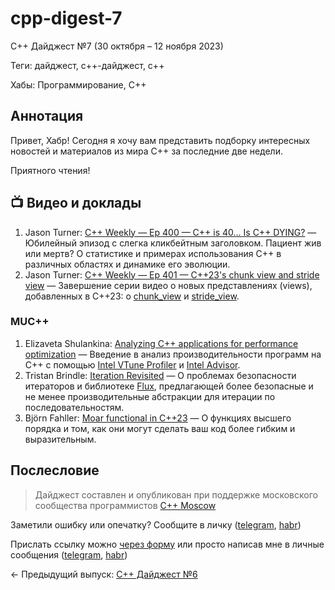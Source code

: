 # cpp-digest-7

C++ Дайджест №7 (30 октября – 12 ноября 2023) 

Теги: дайджест, c++-дайджест, c++

Хабы: Программирование, C++

## Аннотация

Привет, Хабр! Сегодня я хочу вам представить подборку интересных новостей и материалов из мира C++ за последние две недели.

Приятного чтения!

## 📺 Видео и доклады

1. Jason Turner: [C++ Weekly — Ep 400 — C++ is 40... Is C++ DYING?](https://www.youtube.com/watch?v=hxjSpasg3gk) — Юбилейный эпизод с слегка кликбейтным заголовком. Пациент жив или мертв? О статистике и примерах использования C++ в различных областях и динамике его эволюции.
2. Jason Turner: [C++ Weekly — Ep 401 — C++23's chunk view and stride view](https://www.youtube.com/watch?v=3ZeV-F1Rbaw) — Завершение серии видео о новых представлениях (views), добавленных в C++23: о [chunk_view](https://en.cppreference.com/w/cpp/ranges/chunk_view) и [stride_view](https://en.cppreference.com/w/cpp/ranges/stride_view).

### MUC++

1. Elizaveta Shulankina: [Analyzing C++ applications for performance optimization](https://www.youtube.com/watch?v=M1D8iez1Ph0) — Введение в анализ производительности программ на C++ с помощью [Intel VTune Profiler](https://www.intel.com/content/www/us/en/developer/tools/oneapi/vtune-profiler.html) и [Intel Advisor](https://www.intel.com/content/www/us/en/developer/tools/oneapi/advisor.html).
2. Tristan Brindle: [Iteration Revisited](https://www.youtube.com/watch?v=bMitr8ReVeg) — О проблемах безопасности итераторов и библиотеке [Flux](https://github.com/tcbrindle/flux), предлагающей более безопасные и не менее производительные абстракции для итерации по последовательностям.
4. Björn Fahller: [Moar functional in C++23](https://www.youtube.com/watch?v=NoSfRWUX6j0) — О функциях высшего порядка и том, как они могут сделать ваш код более гибким и выразительным.

## Послесловие

> Дайджест составлен и опубликован при поддержке московского сообщества программистов [C++ Moscow](https://t.me/cppmoscow_info)

Заметили ошибку или опечатку? Сообщите в личку ([telegram](https://t.me/eoanermine), [habr](https://habr.com/ru/conversations/eoanermine/))

Прислать ссылку можно [через форму](https://forms.yandex.ru/cloud/64f48043e010db921819c447/) или просто написав мне в личные сообщения ([telegram](https://t.me/eoanermine), [habr](https://habr.com/ru/conversations/eoanermine/))

← Предыдущий выпуск: [C++ Дайджест №6](https://habr.com/ru/articles/770958/)
